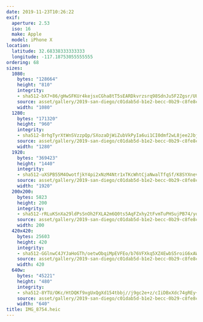 ```yaml
---
date: 2019-11-23T10:26:22
exif:
  aperture: 2.53
  iso: 16
  make: Apple
  model: iPhone X
location:
  latitude: 32.68338333333333
  longitude: -117.18753055555555
ordering: 68
sizes:
  1080:
    bytes: "128664"
    height: "810"
    integrity:
    - sha512-bX7+86/gHwSFKUr4kejsxCGha8tT5sEARDkvrzsrq98SdnJu5F2Zgsr/UU/k1zEpuOC58bmXkDeZLWhpXJO9sw==
    source: asset/gallery/2019-san-diego/c01dab5d-b1e2-becc-0b29-c8fe8c83eea6~1080.jpg
    width: "1080"
  1280:
    bytes: "171320"
    height: "960"
    integrity:
    - sha512-8rhgTyrXtWnSVzzpQp/SXozaDjWiZubVkPyIa6ui1CI0dmf2wL8jee2JbjDkmMdi4UiA8cAYEVQWk+Jt71FyKQ==
    source: asset/gallery/2019-san-diego/c01dab5d-b1e2-becc-0b29-c8fe8c83eea6~1280.jpg
    width: "1280"
  1920:
    bytes: "369423"
    height: "1440"
    integrity:
    - sha512-uXSPB55M4OwotfjkY4pi2xNzM4Ntr1xTKcWhtCjaNwalTfqSf/K8SYXnevsZ1rHSnD51NtnvdwFDpxGM4S4MPQ==
    source: asset/gallery/2019-san-diego/c01dab5d-b1e2-becc-0b29-c8fe8c83eea6~1920.jpg
    width: "1920"
  200x200:
    bytes: 5823
    height: 200
    integrity:
    - sha512-rRLuKSnXa29ldPsSnOh2FXLA2m6Q0ts5AqFZxhy2tFvmTuPHSujPB74/yqLWKsyRpopx1u33xjlRy8bQ4hD4Tg==
    source: asset/gallery/2019-san-diego/c01dab5d-b1e2-becc-0b29-c8fe8c83eea6~200x200.jpg
    width: 200
  420x420:
    bytes: 25603
    height: 420
    integrity:
    - sha512-GGlnwC4JYJaHoGTh/oetwObqiMpEVFEo/b76VFXkq5XZ4EwbS5roiG6xAWsTBuCnF138p4WO3IUor+v5eHVWEA==
    source: asset/gallery/2019-san-diego/c01dab5d-b1e2-becc-0b29-c8fe8c83eea6~420x420.jpg
    width: 420
  640w:
    bytes: "45221"
    height: "480"
    integrity:
    - sha512-8YTU/OKc/HtDQKf9xgUxQgXd154tbbj//j9gc2e+z/cIiDBxXdc74gREy+o4yEOP8Mk2I+mPCUlgakn0fdpl/Q==
    source: asset/gallery/2019-san-diego/c01dab5d-b1e2-becc-0b29-c8fe8c83eea6~640w.jpg
    width: "640"
title: IMG_8754.heic
---
```

